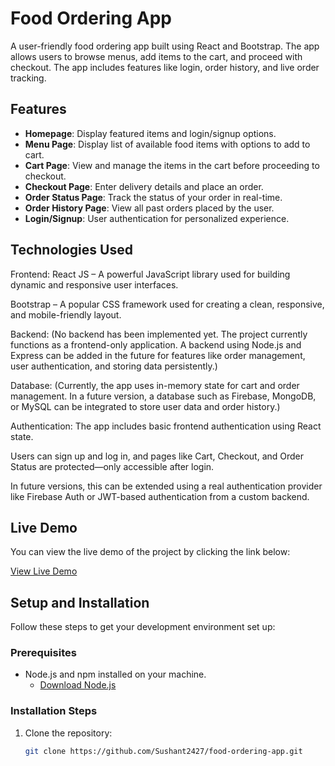 # Food Ordering App

A user-friendly food ordering app built using React and Bootstrap. The app allows users to browse menus, add items to the cart, and proceed with checkout. The app includes features like login, order history, and live order tracking.

## Features

- **Homepage**: Display featured items and login/signup options.
- **Menu Page**: Display list of available food items with options to add to cart.
- **Cart Page**: View and manage the items in the cart before proceeding to checkout.
- **Checkout Page**: Enter delivery details and place an order.
- **Order Status Page**: Track the status of your order in real-time.
- **Order History Page**: View all past orders placed by the user.
- **Login/Signup**: User authentication for personalized experience.

## Technologies Used

Frontend:
React JS – A powerful JavaScript library used for building dynamic and responsive user interfaces.

Bootstrap – A popular CSS framework used for creating a clean, responsive, and mobile-friendly layout.

Backend:
(No backend has been implemented yet. The project currently functions as a frontend-only application. A backend using Node.js and Express can be added in the future for features like order management, user authentication, and storing data persistently.)

Database:
(Currently, the app uses in-memory state for cart and order management. In a future version, a database such as Firebase, MongoDB, or MySQL can be integrated to store user data and order history.)

Authentication:
The app includes basic frontend authentication using React state.

Users can sign up and log in, and pages like Cart, Checkout, and Order Status are protected—only accessible after login.

In future versions, this can be extended using a real authentication provider like Firebase Auth or JWT-based authentication from a custom backend.
## Live Demo

You can view the live demo of the project by clicking the link below:

[View Live Demo](https://courageous-florentine-484815.netlify.app)


## Setup and Installation

Follow these steps to get your development environment set up:

### Prerequisites

- Node.js and npm installed on your machine.
  - [Download Node.js](https://nodejs.org/)
  
### Installation Steps

1. Clone the repository:

   ```bash
   git clone https://github.com/Sushant2427/food-ordering-app.git
